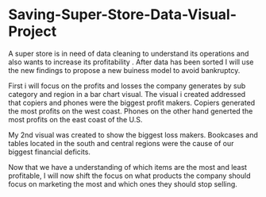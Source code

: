 # Saving-Super-Store-Data-Visual-Project
A super store is in need of data cleaning to understand its operations and also wants to increase its profitability . 
After data has been sorted I will use the new findings to propose a new buiness model to avoid bankruptcy.

First i will focus on the profits and losses the company generates by sub category and region in a bar chart visual.
The visual i created addressed that copiers and phones were the biggest profit makers. Copiers generated the most profits on the west coast. Phones on the other hand generted the most profits on the east coast of the U.S. 

My 2nd visual was created to show the biggest loss makers. Bookcases and tables located in the south and central regions were the cause of our biggest financial deficits. 

Now that we have a understanding of which items are the most and least profitable, I will now shift the focus on what products the company should focus on marketing the most and which ones they should stop selling.


